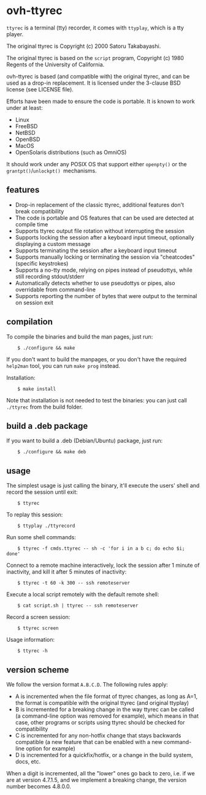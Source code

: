 ovh-ttyrec
==========

`ttyrec` is a terminal (tty) recorder, it comes with `ttyplay`, which is a tty player.

The original ttyrec is Copyright (c) 2000 Satoru Takabayashi.

The original ttyrec is based on the `script` program, Copyright (c) 1980 Regents of the University of California.

ovh-ttyrec is based (and compatible with) the original ttyrec, and can be used as a drop-in replacement. It is licensed under the 3-clause BSD license (see LICENSE file).

Efforts have been made to ensure the code is portable. It is known to work under at least:

 - Linux
 - FreeBSD
 - NetBSD
 - OpenBSD
 - MacOS
 - OpenSolaris distributions (such as OmniOS)

It should work under any POSIX OS that support either `openpty()` or the `grantpt()`/`unlockpt() `mechanisms.

## features

- Drop-in replacement of the classic ttyrec, additional features don't break compatibility
- The code is portable and OS features that can be used are detected at compile time
- Supports ttyrec output file rotation without interrupting the session
- Supports locking the session after a keyboard input timeout, optionally displaying a custom message
- Supports terminating the session after a keyboard input timeout
- Supports manually locking or terminating the session via "cheatcodes" (specific keystrokes)
- Supports a no-tty mode, relying on pipes instead of pseudottys, while still recording stdout/stderr
- Automatically detects whether to use pseudottys or pipes, also overridable from command-line
- Supports reporting the number of bytes that were output to the terminal on session exit

## compilation

To compile the binaries and build the man pages, just run:

        $ ./configure && make

If you don't want to build the manpages, or you don't have the required `help2man` tool, you can run `make prog` instead.

Installation:

        $ make install

Note that installation is not needed to test the binaries: you can just call `./ttyrec` from the build folder.

## build a .deb package

If you want to build a .deb (Debian/Ubuntu) package, just run:

        $ ./configure && make deb

## usage

The simplest usage is just calling the binary, it'll execute the users' shell and record the session until exit:

        $ ttyrec
To replay this session:

        $ ttyplay ./ttyrecord

Run some shell commands:

        $ ttyrec -f cmds.ttyrec -- sh -c 'for i in a b c; do echo $i; done'

Connect to a remote machine interactively, lock the session after 1 minute of inactivity, and kill it after 5 minutes of inactivity:

        $ ttyrec -t 60 -k 300 -- ssh remoteserver

Execute a local script remotely with the default remote shell:

        $ cat script.sh | ttyrec -- ssh remoteserver

Record a screen session:

        $ ttyrec screen

Usage information:

        $ ttyrec -h

## version scheme

We follow the version format `A.B.C.D`. The following rules apply:

  - A is incremented when the file format of ttyrec changes, as long as A=1, the format is compatible with the original ttyrec (and original ttyplay)
  - B is incremented for a breaking change in the way ttyrec can be called (a command-line option was removed for example), which means in that case, other programs or scripts using ttyrec should be checked for compatibility
  - C is incremented for any non-hotfix change that stays backwards compatible (a new feature that can be enabled with a new command-line option for example)
  - D is incremented for a quickfix/hotfix, or a change in the build system, docs, etc.

When a digit is incremented, all the "lower" ones go back to zero, i.e. if we are at version 4.7.1.5, and we implement a breaking change, the version number becomes 4.8.0.0.                                                                                                                                                                                 
